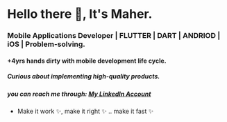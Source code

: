 # Hello there 👋, It's Maher. 
### Mobile Applications Developer | FLUTTER | DART | ANDRIOD | iOS | Problem-solving.
#### +4yrs hands dirty with mobile development life cycle.
##### Curious about implementing high-quality products.
##### you can reach me through:  [My LinkedIn Account][linkedIn]
[linkedIn]: https://www.linkedin.com/in/maher-ahmad-el-amary-4a64971a3/

- Make it work ✨, make it right ✨ .. make it fast ✨

<!--
**maherelamary/maherelamary** is a ✨ _special_ ✨ repository because its `README.md` (this file) appears on your GitHub profile.

Here are some ideas to get you started:

- 🔭 I’m currently working on ...
- 🌱 I’m currently learning ...
- 👯 I’m looking to collaborate on ...
- 🤔 I’m looking for help with ...
- 💬 Ask me about ...
- 📫 How to reach me: ...
- 😄 Pronouns: ...
- ⚡ Fun fact: ...
-->
